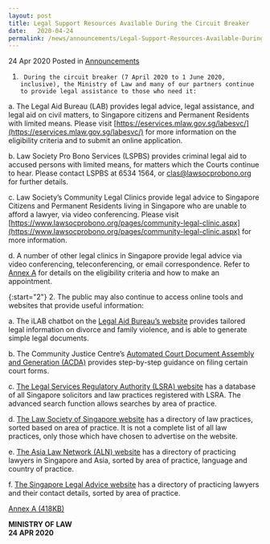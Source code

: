 ```yaml
---
layout: post
title: Legal Support Resources Available During the Circuit Breaker
date:   2020-04-24
permalink: /news/announcements/Legal-Support-Resources-Available-During-the-Circuit-Breaker
---
```


24 Apr 2020 Posted in [Announcements](/news/announcements)


1.      During the circuit breaker (7 April 2020 to 1 June 2020, inclusive), the Ministry of Law and many of our partners continue to provide legal assistance to those who need it:

a.  The Legal Aid Bureau (LAB) provides legal advice, legal assistance, and legal aid on civil matters, to Singapore citizens and Permanent Residents with limited means. Please visit [https://eservices.mlaw.gov.sg/labesvc/](https://eservices.mlaw.gov.sg/labesvc/) for more information on the eligibility criteria and to submit an online application.

b.  Law Society Pro Bono Services (LSPBS) provides criminal legal aid to accused persons with limited means, for matters which the Courts continue to hear. Please contact LSPBS at 6534 1564, or [clas@lawsocprobono.org](clas@lawsocprobono.org) for further details.

c.  Law Society’s Community Legal Clinics provide legal advice to Singapore Citizens and Permanent Residents living in Singapore who are unable to afford a lawyer, via video conferencing. Please visit [https://www.lawsocprobono.org/pages/community-legal-clinic.aspx](https://www.lawsocprobono.org/pages/community-legal-clinic.aspx) for more information.

d.  A number of other legal clinics in Singapore provide legal advice via video conferencing, teleconferencing, or email correspondence. Refer to <u>Annex A</u> for details on the eligibility criteria and how to make an appointment.

{:start="2"}
2.      The public may also continue to access online tools and websites that provide useful information:

a.  The iLAB chatbot on the [Legal Aid Bureau’s website](https://lab.mlaw.gov.sg/) provides tailored legal information on divorce and family violence, and is able to generate simple legal documents.

b.  The Community Justice Centre’s [Automated Court Document Assembly and Generation (ACDA)](https://www.cjc.org.sg/automated-court-documents-assembly/) provides step-by-step guidance on filing certain court forms.

c.  [The Legal Services Regulatory Authority (LSRA) website](https://eservices.mlaw.gov.sg/lsra/search-lawyer-or-law-firm/) has a database of all Singapore solicitors and law practices registered with LSRA. The advanced search function allows searches by area of practice.

d.  [The Law Society of Singapore website](https://www.lawsociety.org.sg/) has a directory of law practices, sorted based on area of practice. It is not a complete list of all law practices, only those which have chosen to advertise on the website.

e.  [The Asia Law Network (ALN) website](https://www.asialawnetwork.com/) has a directory of practicing lawyers in Singapore and Asia, sorted by area of practice, language and country of practice.

f.  [The Singapore Legal Advice website](https://singaporelegaladvice.com/) has a directory of practicing lawyers and their contact details, sorted by area of practice.

[Annex A (418KB)](/files/news/announcements/2020/01/Annex_A–List_of_Legal_Clinics_Operating_during_the_Circuit_Breaker.pdf)

<b>MINISTRY OF LAW</b>
<br>
<b>24 APR 2020</b>

